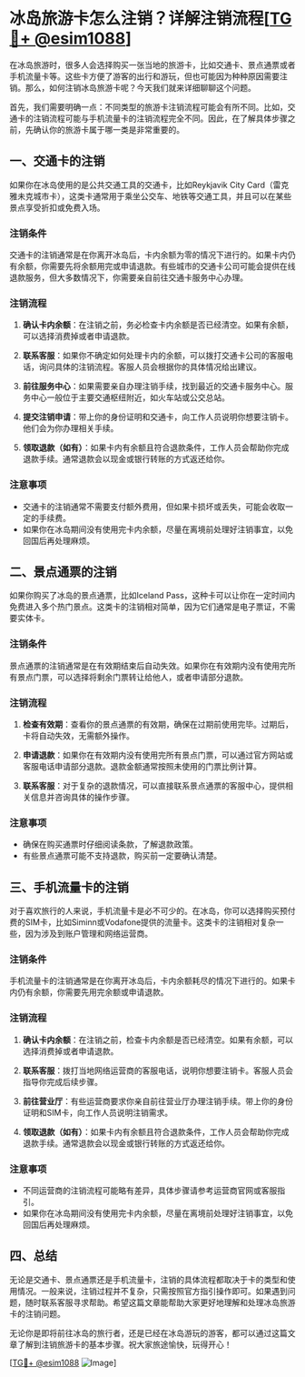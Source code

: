 # 冰岛旅游卡怎么注销？详解注销流程[[TG💪+ @esim1088](https://t.me/s/esim1088)]

在冰岛旅游时，很多人会选择购买一张当地的旅游卡，比如交通卡、景点通票或者手机流量卡等。这些卡方便了游客的出行和游玩，但也可能因为种种原因需要注销。那么，如何注销冰岛旅游卡呢？今天我们就来详细聊聊这个问题。

首先，我们需要明确一点：不同类型的旅游卡注销流程可能会有所不同。比如，交通卡的注销流程可能与手机流量卡的注销流程完全不同。因此，在了解具体步骤之前，先确认你的旅游卡属于哪一类是非常重要的。

## 一、交通卡的注销

如果你在冰岛使用的是公共交通工具的交通卡，比如Reykjavik City Card（雷克雅未克城市卡），这类卡通常用于乘坐公交车、地铁等交通工具，并且可以在某些景点享受折扣或免费入场。

### 注销条件
交通卡的注销通常是在你离开冰岛后，卡内余额为零的情况下进行的。如果卡内仍有余额，你需要先将余额用完或申请退款。有些城市的交通卡公司可能会提供在线退款服务，但大多数情况下，你需要亲自前往交通卡服务中心办理。

### 注销流程
1. **确认卡内余额**：在注销之前，务必检查卡内余额是否已经清空。如果有余额，可以选择消费掉或者申请退款。
   
2. **联系客服**：如果你不确定如何处理卡内的余额，可以拨打交通卡公司的客服电话，询问具体的注销流程。客服人员会根据你的具体情况给出建议。

3. **前往服务中心**：如果需要亲自办理注销手续，找到最近的交通卡服务中心。服务中心一般位于主要交通枢纽附近，如火车站或公交总站。

4. **提交注销申请**：带上你的身份证明和交通卡，向工作人员说明你想要注销卡。他们会为你办理相关手续。

5. **领取退款（如有）**：如果卡内有余额且符合退款条件，工作人员会帮助你完成退款手续。通常退款会以现金或银行转账的方式返还给你。

### 注意事项
- 交通卡的注销通常不需要支付额外费用，但如果卡损坏或丢失，可能会收取一定的手续费。
- 如果你在冰岛期间没有使用完卡内余额，尽量在离境前处理好注销事宜，以免回国后再处理麻烦。

## 二、景点通票的注销

如果你购买了冰岛的景点通票，比如Iceland Pass，这种卡可以让你在一定时间内免费进入多个热门景点。这类卡的注销相对简单，因为它们通常是电子票证，不需要实体卡。

### 注销条件
景点通票的注销通常是在有效期结束后自动失效。如果你在有效期内没有使用完所有景点门票，可以选择将剩余门票转让给他人，或者申请部分退款。

### 注销流程
1. **检查有效期**：查看你的景点通票的有效期，确保在过期前使用完毕。过期后，卡将自动失效，无需额外操作。

2. **申请退款**：如果你在有效期内没有使用完所有景点门票，可以通过官方网站或客服电话申请部分退款。退款金额通常按照未使用的门票比例计算。

3. **联系客服**：对于复杂的退款情况，可以直接联系景点通票的客服中心，提供相关信息并咨询具体的操作步骤。

### 注意事项
- 确保在购买通票时仔细阅读条款，了解退款政策。
- 有些景点通票可能不支持退款，购买前一定要确认清楚。

## 三、手机流量卡的注销

对于喜欢旅行的人来说，手机流量卡是必不可少的。在冰岛，你可以选择购买预付费的SIM卡，比如Siminn或Vodafone提供的流量卡。这类卡的注销相对复杂一些，因为涉及到账户管理和网络运营商。

### 注销条件
手机流量卡的注销通常是在你离开冰岛后，卡内余额耗尽的情况下进行的。如果卡内仍有余额，你需要先用完余额或申请退款。

### 注销流程
1. **确认卡内余额**：在注销之前，检查卡内余额是否已经清空。如果有余额，可以选择消费掉或者申请退款。

2. **联系客服**：拨打当地网络运营商的客服电话，说明你想要注销卡。客服人员会指导你完成后续步骤。

3. **前往营业厅**：有些运营商要求你亲自前往营业厅办理注销手续。带上你的身份证明和SIM卡，向工作人员说明注销需求。

4. **领取退款（如有）**：如果卡内有余额且符合退款条件，工作人员会帮助你完成退款手续。通常退款会以现金或银行转账的方式返还给你。

### 注意事项
- 不同运营商的注销流程可能略有差异，具体步骤请参考运营商官网或客服指引。
- 如果你在冰岛期间没有使用完卡内余额，尽量在离境前处理好注销事宜，以免回国后再处理麻烦。

## 四、总结

无论是交通卡、景点通票还是手机流量卡，注销的具体流程都取决于卡的类型和使用情况。一般来说，注销过程并不复杂，只需按照官方指引操作即可。如果遇到问题，随时联系客服寻求帮助。希望这篇文章能帮助大家更好地理解和处理冰岛旅游卡的注销问题。

无论你是即将前往冰岛的旅行者，还是已经在冰岛游玩的游客，都可以通过这篇文章了解到注销旅游卡的基本步骤。祝大家旅途愉快，玩得开心！

[[TG💪+ @esim1088](https://t.me/s/esim1088) ![Image](https://i.postimg.cc/4NQfJmqS/Snipaste-2025-05-13-00-14-12.png)]